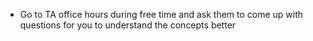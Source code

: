 - Go to TA office hours during free time and ask them to come up with questions for you to understand the concepts better
